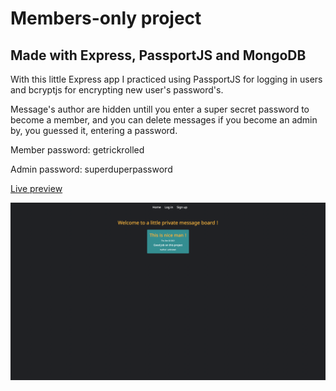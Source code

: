 # Members-only project

## Made with Express, PassportJS and MongoDB

With this little Express app I practiced using PassportJS for logging in users and bcryptjs for encrypting new user's password's. <br/>

Message's author are hidden untill you enter a super secret password to become a member, and you can delete messages if you become an admin by, you guessed it, entering a password.

Member password: getrickrolled <br/>

Admin password: superduperpassword

<a href='https://protected-woodland-10611.herokuapp.com/'>Live preview</a>

<img src='public/images/project-preview.png'>
